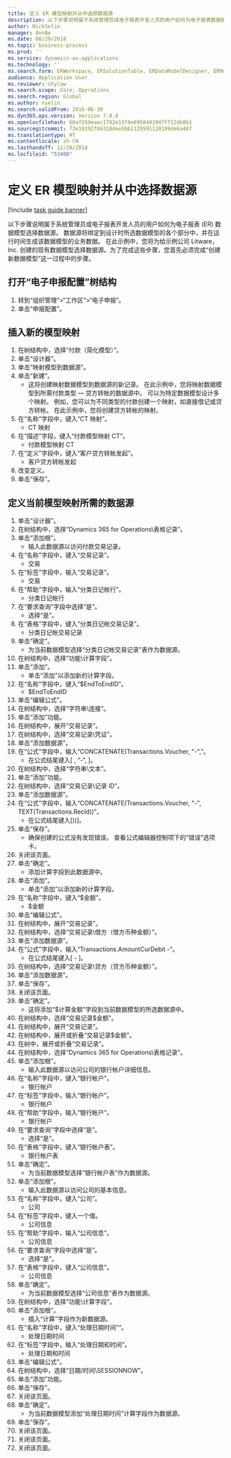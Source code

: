 ```yaml
---
title: 定义 ER 模型映射并从中选择数据源
description: 以下步骤说明属于系统管理员或电子报表开发人员的用户如何为电子报表数据模型选择数据源。
author: NickSelin
manager: AnnBe
ms.date: 08/29/2018
ms.topic: business-process
ms.prod: ''
ms.service: dynamics-ax-applications
ms.technology: ''
ms.search.form: ERWorkspace, ERSolutionTable, ERDataModelDesigner, ERModelMappingTable, ERModelMappingDesigner, ERExpressionDesignerFormula
audience: Application User
ms.reviewer: shylaw
ms.search.scope: Core, Operations
ms.search.region: Global
ms.author: nselin
ms.search.validFrom: 2016-06-30
ms.dyn365.ops.version: Version 7.0.0
ms.openlocfilehash: 60af259eaac1782e13f8e6958443947ff12db0b1
ms.sourcegitcommit: 73e10192fb6318dee5bb1129591120199de6a487
ms.translationtype: HT
ms.contentlocale: zh-CN
ms.lasthandoff: 12/20/2018
ms.locfileid: "53408"
---
```

# <a name="define-er-model-mappings-and-select-data-sources-for-them"></a>定义 ER 模型映射并从中选择数据源

[!include [task guide banner](../../includes/task-guide-banner.md)]

以下步骤说明属于系统管理员或电子报表开发人员的用户如何为电子报表 (ER) 数据模型选择数据源。 数据源将绑定到设计时所选数据模型的各个部分中，并在运行时间生成该数据模型的业务数据。 在此示例中，您将为给示例公司 Litware，Inc. 创建的现有数据模型选择数据源。为了完成这些步骤，您首先必须完成“创建新数据模型”这一过程中的步骤。


## <a name="open-the-electronic-reporting-configurations-tree"></a>打开“电子申报配置”树结构
1. 转到“组织管理”>“工作区”>“电子申报”。
2. 单击“申报配置”。

## <a name="insert-a-new-model-mapping"></a>插入新的模型映射
1. 在树结构中，选择“付款（简化模型）”。
2. 单击“设计器”。
3. 单击“映射模型到数据源”。
4. 单击“新建”。
    * 这将创建映射数据模型到数据源的新记录。 在此示例中，您将映射数据模型到所需付款类型 — 贷方转帐的数据源中。     可以为特定数据模型设计多个映射。 例如，您可以为不同类型的付款创建一个映射，如直接借记或贷方转帐。 在此示例中，您将创建贷方转帐的映射。  
5. 在“名称”字段中，键入“CT 映射”。
    * CT 映射  
6. 在“描述”字段，键入“付款模型映射 CT”。
    * 付款模型映射 CT  
7. 在“定义”字段中，键入“客户贷方转帐发起”。
    * 客户贷方转帐发起  
8. 改变定义。
9. 单击“保存”。

## <a name="define-required-data-sources-for-the-current-model-mapping"></a>定义当前模型映射所需的数据源
1. 单击“设计器”。
2. 在树结构中，选择“Dynamics 365 for Operations\表格记录”。
3. 单击“添加根”。
    * 输入此数据源以访问付款交易记录。  
4. 在“名称”字段中，键入“交易记录”。
    * 交易  
5. 在“标签”字段中，输入“交易记录”。
    * 交易  
6. 在“帮助”字段中，输入“分类日记帐行”。
    * 分类日记帐行  
7. 在“要求查询”字段中选择“是”。
    * 选择“是”。  
8. 在“表格”字段中，键入“分类日记帐交易记录”。
    * 分类日记帐交易记录  
9. 单击“确定”。
    * 为当前数据模型选择“分类日记帐交易记录”表作为数据源。  
10. 在树结构中，选择“功能\计算字段”。
11. 单击“添加”。
    * 单击“添加”以添加新的计算字段。  
12. 在“名称”字段中，键入“$EndToEndID”。
    * $EndToEndID  
13. 单击“编辑公式”。
14. 在树结构中，选择“字符串\连接”。
15. 单击“添加”功能。
16. 在树结构中，展开“交易记录”。
17. 在树结构中，选择“交易记录\凭证”。
18. 单击“添加数据源”。
19. 在“公式”字段中，输入“CONCATENATE(Transactions.Voucher, "-",”。
    * 在公式结尾键入[ , “-“, ]。  
20. 在树结构中，选择“字符串\文本”。
21. 单击“添加”功能。
22. 在树结构中，选择“交易记录\记录 ID”。
23. 单击“添加数据源”。
24. 在“公式”字段中，输入“CONCATENATE(Transactions.Voucher, "-", TEXT(Transactions.RecId))”。
    * 在公式结尾键入[))]。  
25. 单击“保存”。
    * 确保创建的公式没有发现错误。 查看公式编辑器控制项下的“错误”选项卡。  
26. 关闭该页面。
27. 单击“确定”。
    * 添加计算字段到此数据源中。  
28. 单击“添加”。
    * 单击“添加”以添加新的计算字段。  
29. 在“名称”字段中，键入“$金额”。
    * $金额  
30. 单击“编辑公式”。
31. 在树结构中，展开“交易记录”。
32. 在树结构中，选择“交易记录\借方（借方币种金额）”。
33. 单击“添加数据源”。
34. 在“公式”字段中，输入“Transactions.AmountCurDebit -”。
    * 在公式结尾键入[ - ]。  
35. 在树结构中，选择“交易记录\贷方（贷方币种金额）”。
36. 单击“添加数据源”。
37. 单击“保存”。
38. 关闭该页面。
39. 单击“确定”。
    * 这将添加“$计算金额”字段到当前数据模型的所选数据源中。  
40. 在树结构中，选择“交易记录\$金额”。
41. 在树结构中，展开“交易记录”。
42. 在树结构中，展开或折叠“交易记录\$金额”。
43. 在树中，展开或折叠“交易记录”。
44. 在树结构中，选择“Dynamics 365 for Operations\表格记录”。
45. 单击“添加根”。
    * 输入此数据源以访问公司的银行帐户详细信息。  
46. 在“名称”字段中，键入“银行帐户”。
    * 银行帐户  
47. 在“标签”字段中，输入“银行帐户”。
    * 银行帐户  
48. 在“帮助”字段中，输入“银行帐户”。
    * 银行帐户  
49. 在“要求查询”字段中选择“是”。
    * 选择“是”。  
50. 在“表格”字段中，键入“银行帐户表”。
    * 银行帐户表  
51. 单击“确定”。
    * 为当前数据模型选择“银行帐户表”作为数据源。  
52. 单击“添加根”。
    * 输入此数据源以访问公司的基本信息。  
53. 在“名称”字段中，键入“公司”。
    * 公司  
54. 在“标签”字段中，键入一个值。
    * 公司信息  
55. 在“帮助”字段中，输入“公司信息”。
    * 公司信息  
56. 在“要求查询”字段中选择“是”。
    * 选择“是”。  
57. 在“表格”字段中，键入“公司信息”。
    * 公司信息  
58. 单击“确定”。
    * 为当前数据模型选择“公司信息”表作为数据源。  
59. 在树结构中，选择“功能\计算字段”。
60. 单击“添加根”。
    * 插入“计算”字段作为新数据源。  
61. 在“名称”字段中，键入“处理日期时间”“。
    * 处理日期时间  
62. 在“标签”字段中，输入“处理日期和时间”。
    * 处理日期和时间  
63. 单击“编辑公式”。
64. 在树结构中，选择“日期/时间\SESSIONNOW”。
65. 单击“添加”功能。
66. 单击“保存”。
67. 关闭该页面。
68. 单击“确定”。
    * 为当前数据模型添加“处理日期时间”计算字段作为数据源。  
69. 单击“保存”。
70. 关闭该页面。
71. 关闭该页面。
72. 关闭该页面。

